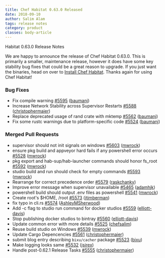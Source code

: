 ```yaml
---
title: Chef Habitat 0.63.0 Released
date: 2018-09-10
author: Salim Alam
tags: release notes
category: product
classes: body-article
---
```


Habitat 0.63.0 Release Notes

We are happy to announce the release of Chef Habitat 0.63.0. This is primarily a smaller, maintenance release, however it does have some key stability bug fixes that could be a great reason to upgrade. If you just want the binaries, head on over to [Install Chef Habitat](https://www.habitat.sh/docs/install-habitat/). Thanks again for using Chef Habitat!

### Bug Fixes
* Fix compile warning [#5595](https://github.com/habitat-sh/habitat/pull/5595) ([baumanj](https://github.com/baumanj))
* Increase Network Stability across Supervisor Restarts [#5588](https://github.com/habitat-sh/habitat/pull/5588) ([christophermaier](https://github.com/christophermaier))
* Replace deprecated usage of rand crate with mktemp [#5562](https://github.com/habitat-sh/habitat/pull/5562) ([baumanj](https://github.com/baumanj))
* Fix some rustc warnings due to platform-specific code [#5524](https://github.com/habitat-sh/habitat/pull/5524) ([baumanj](https://github.com/baumanj))

### Merged Pull Requests
* supervisor should not init signals on windows [#5603](https://github.com/habitat-sh/habitat/pull/5603) ([mwrock](https://github.com/mwrock))
* ensure pkg build and appveyor hard fails if any powershell error occurs [#5528](https://github.com/habitat-sh/habitat/pull/5528) ([mwrock](https://github.com/mwrock))
* pkg export and hab-sup/hab-launcher commands should honor fs_root [#5592](https://github.com/habitat-sh/habitat/pull/5592) ([mwrock](https://github.com/mwrock))
* studio build and run should check for empty commands [#5593](https://github.com/habitat-sh/habitat/pull/5593) ([mwrock](https://github.com/mwrock))
* Rearrange for correct precedence order [#5579](https://github.com/habitat-sh/habitat/pull/5579) ([raskchanky](https://github.com/raskchanky))
* Improve error message when supervisor unavailable [#5465](https://github.com/habitat-sh/habitat/pull/5465) ([adamhjk](https://github.com/adamhjk))
* powershell build should output .env files as powershell [#5541](https://github.com/habitat-sh/habitat/pull/5541) ([mwrock](https://github.com/mwrock))
* Create root&#39;s $HOME, /root [#5573](https://github.com/habitat-sh/habitat/pull/5573) ([jtimberman](https://github.com/jtimberman))
* fix typo in cli.rs [#5574](https://github.com/habitat-sh/habitat/pull/5574) ([AshleyMSherwood](https://github.com/AshleyMSherwood))
* Add -c flag to studio run command for docker studios [#5559](https://github.com/habitat-sh/habitat/pull/5559) ([elliott-davis](https://github.com/elliott-davis))
* Stop publishing docker studios to bintray [#5560](https://github.com/habitat-sh/habitat/pull/5560) ([elliott-davis](https://github.com/elliott-davis))
* Update common error with more details [#5525](https://github.com/habitat-sh/habitat/pull/5525) ([chefsalim](https://github.com/chefsalim))
* Reuse build studio on Windows [#5539](https://github.com/habitat-sh/habitat/pull/5539) ([mwrock](https://github.com/mwrock))
* Update Cargo Depencencies [#5561](https://github.com/habitat-sh/habitat/pull/5561) ([christophermaier](https://github.com/christophermaier))
* submit blog entry describing `bixu/cacher` package [#5523](https://github.com/habitat-sh/habitat/pull/5523) ([bixu](https://github.com/bixu))
* Make logging looks same [#5532](https://github.com/habitat-sh/habitat/pull/5532) ([jsirex](https://github.com/jsirex))
* Handle post-0.62.1 Release Tasks [#5555](https://github.com/habitat-sh/habitat/pull/5555) ([christophermaier](https://github.com/christophermaier))
